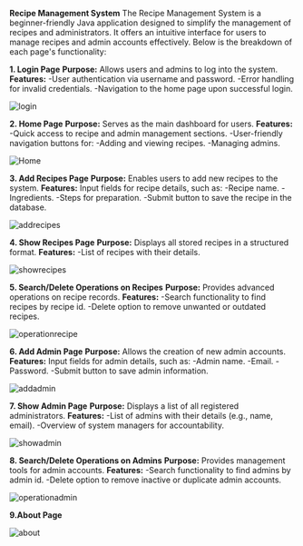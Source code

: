 **Recipe Management System**
The Recipe Management System is a beginner-friendly Java application designed to simplify the management of recipes and administrators. It offers an intuitive interface for users to manage recipes and admin accounts effectively. Below is the breakdown of each page's functionality:

**1. Login Page**
**Purpose:** Allows users and admins to log into the system.
**Features:**
-User authentication via username and password.
-Error handling for invalid credentials.
-Navigation to the home page upon successful login.

![login](https://github.com/user-attachments/assets/ea969929-b98b-4501-a827-b1ac8b1aa2e2)

**2. Home Page**
**Purpose:** Serves as the main dashboard for users.
**Features:**
-Quick access to recipe and admin management sections.
-User-friendly navigation buttons for:
-Adding and viewing recipes.
-Managing admins.

![Home](https://github.com/user-attachments/assets/3b31ffb0-774a-44b4-9ed9-d98095c5a19b)

**3. Add Recipes Page**
**Purpose:** Enables users to add new recipes to the system.
**Features:**
Input fields for recipe details, such as:
-Recipe name.
-Ingredients.
-Steps for preparation.
-Submit button to save the recipe in the database.

![addrecipes](https://github.com/user-attachments/assets/e3135604-e232-4bb7-9b71-ae6c92e2e133)

**4. Show Recipes Page**
**Purpose:** Displays all stored recipes in a structured format.
**Features:**
-List of recipes with their details.

![showrecipes](https://github.com/user-attachments/assets/7473fa7f-6f0d-42ec-ad80-3340fcac2ae3)

**5. Search/Delete Operations on Recipes**
**Purpose:** Provides advanced operations on recipe records.
**Features:**
-Search functionality to find recipes by recipe id.
-Delete option to remove unwanted or outdated recipes.

![operationrecipe](https://github.com/user-attachments/assets/efab0866-5c42-4530-a715-60e13553448d)

**6. Add Admin Page**
**Purpose:** Allows the creation of new admin accounts.
**Features:**
Input fields for admin details, such as:
-Admin name.
-Email.
-Password.
-Submit button to save admin information.

![addadmin](https://github.com/user-attachments/assets/3276abcf-54df-4155-ae59-6af4c65c589b)

**7. Show Admin Page**
**Purpose:** Displays a list of all registered administrators.
**Features:**
-List of admins with their details (e.g., name, email).
-Overview of system managers for accountability.

![showadmin](https://github.com/user-attachments/assets/19ebdb16-4df8-43d3-9552-b5d3bb3c62bf)

**8. Search/Delete Operations on Admins**
**Purpose:** Provides management tools for admin accounts.
**Features:**
-Search functionality to find admins by admin id.
-Delete option to remove inactive or duplicate admin accounts.

![operationadmin](https://github.com/user-attachments/assets/901e0651-b722-422b-ae9a-3a10b253d129)

**9.About Page**

![about](https://github.com/user-attachments/assets/0c4d4a22-cadc-4f0c-af0d-663bfb90e7d0)
